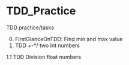 # TDD_Practice
TDD practice/tasks

0. FirstGlanceOnTDD: Find min and max value
1. TDD +-*/ two Int numbers


1.1 TDD Division float numbers
